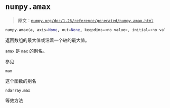 # `numpy.amax`

> 原文：[`numpy.org/doc/1.26/reference/generated/numpy.amax.html`](https://numpy.org/doc/1.26/reference/generated/numpy.amax.html)

```py
numpy.amax(a, axis=None, out=None, keepdims=<no value>, initial=<no value>, where=<no value>)
```

返回数组的最大值或沿着一个轴的最大值。

`amax` 是 `max` 的别名。

参见

`max`

这个函数的别名

`ndarray.max`

等效方法
